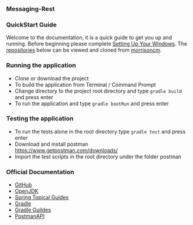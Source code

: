 ### Messaging-Rest
### QuickStart Guide
Welcome to the documentation, it is a quick guide to get you up and running. Before beginning please complete [Setting Up Your Windows](https://github.com/morrisoncm/documentation/wiki/2.-Setting-Up-Your-Windows). The [repositories](https://github.com/morrisoncm/documentation/wiki/1.-Home#repositories) below can be viewed and cloned from [morrisoncm](https://github.com/morrisoncm?tab=repositories).

### Running the application

- Clone or download the project
- To build the application from Terminal / Command Prompt
- Change directory to the project root directory and type `gradle build` and press enter
- To run the application and type `gradle bootRun` and press enter

### Testing the application

- To run the tests alone in the root directory type `gradle test` and press enter
- Download and install postman <https://www.getpostman.com/downloads/>
- Import the test scripts in the root directory under the folder postman

### Official Documentation

- [GitHub](https://docs.github.com/en/get-started)
- [OpenJDK](https://openjdk.org/install/)
- [Spring Topical Guides](https://spring.io/guides#topical-guides)
- [Gradle](https://gradle.org/install/)
- [Gradle Guildes](https://gradle.org/guides/)
- [PostmanAPI](https://gradle.org/install/)


